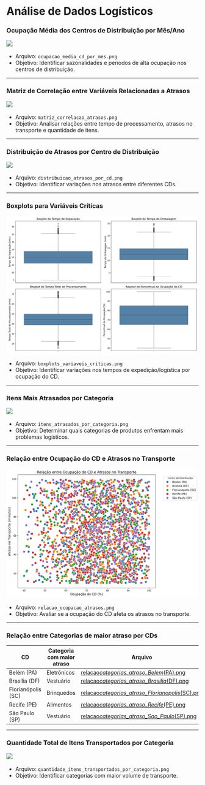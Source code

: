 # Análise de Dados Logísticos

### Ocupação Média dos Centros de Distribuição por Mês/Ano

<img src="../resources/images/ocupacao_media_cd_por_mes.png" />

- Arquivo: `ocupacao_media_cd_por_mes.png`
- Objetivo: Identificar sazonalidades e períodos de alta ocupação nos centros de distribuição.

<hr>

### Matriz de Correlação entre Variáveis Relacionadas a Atrasos

<img src="../resources/images/matriz_correlacao_atrasos.png" />

- Arquivo: `matriz_correlacao_atrasos.png`
- Objetivo: Analisar relações entre tempo de processamento, atrasos no transporte e quantidade de itens.

<hr>

### Distribuição de Atrasos por Centro de Distribuição

<img src="../resources/images/distribuicao_atrasos_por_cd.png" />

- Arquivo: `distribuicao_atrasos_por_cd.png`
- Objetivo: Identificar variações nos atrasos entre diferentes CDs.

<hr>

### Boxplots para Variáveis Críticas

<img src="../resources/images/boxplots_variaveis_criticas.png" />

- Arquivo: `boxplots_variaveis_criticas.png`
- Objetivo: Identificar variações nos tempos de expedição/logística por ocupação do CD.

<hr>

### Itens Mais Atrasados por Categoria

<img src="../resources/images/itens_atrasados_por_categoria.png" />

- Arquivo: `itens_atrasados_por_categoria.png`
- Objetivo: Determinar quais categorias de produtos enfrentam mais problemas logísticos.

<hr>

### Relação entre Ocupação do CD e Atrasos no Transporte

<img src="../resources/images/relacao_ocupacao_atrasos.png" />

- Arquivo: `relacao_ocupacao_atrasos.png`
- Objetivo: Avaliar se a ocupação do CD afeta os atrasos no transporte.

<hr>

### Relação entre Categorias de maior atraso por CDs

| CD                 | Categoria com maior atraso | Arquivo                                                                                                                             |
| ------------------ | -------------------------- | ----------------------------------------------------------------------------------------------------------------------------------- |
| Belém (PA)         | Eletrônicos                | <a href="../resources/images/relacao_categorias_atraso_Belem_(PA).png">relacao*categorias_atraso_Belem*(PA).png</a>                 |
| Brasília (DF)      | Vestuário                  | <a href="../resources/images/relacao_categorias_atraso_Brasilia_(DF).png">relacao*categorias_atraso_Brasilia*(DF).png</a>           |
| Florianópolis (SC) | Brinquedos                 | <a href="../resources/images/relacao_categorias_atraso_Florianopolis_(SC).png">relacao*categorias_atraso_Florianopolis*(SC).png</a> |
| Recife (PE)        | Alimentos                  | <a href="../resources/images/relacao_categorias_atraso_Recife_(PE).png">relacao*categorias_atraso_Recife*(PE).png</a>               |
| São Paulo (SP)     | Vestuário                  | <a href="../resources/images/relacao_categorias_atraso_Sao_Paulo_(SP).png">relacao*categorias_atraso_Sao_Paulo*(SP).png</a>         |

<hr>

### Quantidade Total de Itens Transportados por Categoria

<img src="../resources/images/quantidade_itens_transportados_por_categoria.png" />

- Arquivo: `quantidade_itens_transportados_por_categoria.png`
- Objetivo: Identificar categorias com maior volume de transporte.
